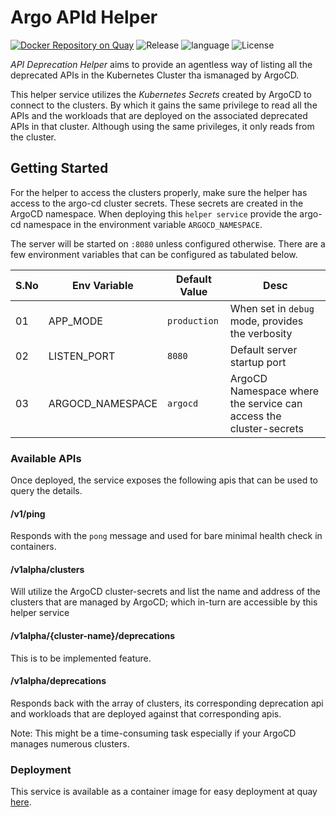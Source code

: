 # Argo APId Helper

[![Docker Repository on Quay](https://quay.io/repository/gkarthics/apid-helper/status "Docker Repository on Quay")](https://quay.io/repository/gkarthics/apid-helper)
![Release](https://img.shields.io/github/tag-date/gkarthiks/argo-apid-helper.svg?color=Orange&label=Latest%20Release)
![language](https://img.shields.io/badge/Language-go-blue.svg)
![License](https://img.shields.io/github/license/gkarthiks/argo-apid-helper.svg)


*API Deprecation Helper* aims to provide an agentless way of listing all the deprecated APIs in the Kubernetes Cluster tha ismanaged by ArgoCD.

This helper service utilizes the *Kubernetes Secrets* created by ArgoCD to connect to the clusters. By which it gains the same privilege to read all the APIs and the workloads that are deployed on the associated deprecated APIs in that cluster. Although using the same privileges, it only reads from the cluster.

## Getting Started

For the helper to access the clusters properly, make sure the helper has access to the argo-cd cluster secrets. These secrets are created in the ArgoCD namespace. When deploying this `helper service` provide the argo-cd namespace in the environment variable `ARGOCD_NAMESPACE`.

The server will be started on `:8080` unless configured otherwise. There are a few environment variables that can be configured as tabulated below.

| S.No | Env Variable | Default Value | Desc |
|--|--|--|--|
| 01| APP_MODE | `production` | When set in `debug` mode, provides the verbosity|
| 02 | LISTEN_PORT | `8080` | Default server startup port |
|03|  ARGOCD_NAMESPACE | `argocd` | ArgoCD Namespace where the service can access the cluster-secrets|

### Available APIs
Once deployed, the service exposes the following apis that can be used to query the details.

#### /v1/ping
Responds with the `pong` message and used for bare minimal health check in containers.

#### /v1alpha/clusters
Will utilize the ArgoCD cluster-secrets and list the name and address of the clusters that are managed by ArgoCD; which in-turn are accessible by this helper service

#### /v1alpha/{cluster-name}/deprecations
This is to be implemented feature.

#### /v1alpha/deprecations
Responds back with the array of clusters, its corresponding deprecation api and workloads that are deployed against that corresponding apis.

Note: This might be a time-consuming task especially if your ArgoCD manages numerous clusters.

### Deployment

This service is available as a container image for easy deployment at quay [here](https://quay.io/repository/gkarthics/apid-helper).
